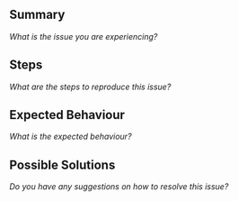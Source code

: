 <!-- Please provide a brief summary of the issue in the title above -->

## Summary

*What is the issue you are experiencing?*

## Steps

*What are the steps to reproduce this issue?*

## Expected Behaviour

*What is the expected behaviour?*

## Possible Solutions

*Do you have any suggestions on how to resolve this issue?*
